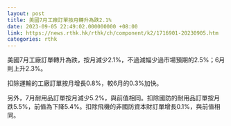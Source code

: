 ```yaml
---
layout: post
title: 美國7月工廠訂單按月轉升為跌2.1%
date: 2023-09-05 22:49:02.000000000 +08:00
link: https://news.rthk.hk/rthk/ch/component/k2/1716901-20230905.htm
categories: rthk
---
```


美國7月工廠訂單轉升為跌，按月減少2.1%，不過減幅少過市場預期的2.5%；6月則上升2.3%。

扣除運輸的工廠訂單按月增長0.8%，較6月的0.3%加快。

另外，7月耐用品訂單按月減少5.2%，與前值相同。扣除國防的耐用品訂單按月跌5.5%，前值為下降5.4%。扣除飛機的非國防資本財訂單增長0.1%，與前值相同。
